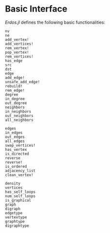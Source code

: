 # Basic Interface
*Erdos.jl* defines the following basic  functionalities:

```@docs
nv
ne
add_vertex!
add_vertices!
rem_vertex!
pop_vertex!
rem_vertices!
has_edge
src
dst
edge
add_edge!
unsafe_add_edge!
rebuild!
rem_edge!
degree
in_degree
out_degree
neighbors
in_neighbors
out_neighbors
all_neighbors
```
```@docs
edges
in_edges
out_edges
all_edges
swap_vertices!
has_vertex
is_directed
reverse
reverse!
is_ordered
adjacency_list
clean_vertex!
```

```@docs
density
vertices
has_self_loops
num_self_loops
is_graphical
graph
digraph
edgetype
vertextype
graphtype
digraphtype
```
